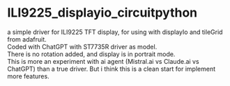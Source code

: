 # ILI9225_displayio_circuitpython

a simple driver for ILI9225 TFT display, for using with displayIo and tileGrid from adafruit.  
Coded with ChatGPT with ST7735R driver as model.  
There is no rotation added, and display is in portrait mode.  
This is more an experiment with ai agent (Mistral.ai vs Claude.ai vs ChatGPT) than a true driver. But i think this is a clean start for implement more features.  
